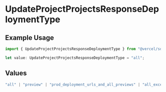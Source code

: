 # UpdateProjectProjectsResponseDeploymentType

## Example Usage

```typescript
import { UpdateProjectProjectsResponseDeploymentType } from "@vercel/sdk/models/updateprojectop.js";

let value: UpdateProjectProjectsResponseDeploymentType = "all";
```

## Values

```typescript
"all" | "preview" | "prod_deployment_urls_and_all_previews" | "all_except_custom_domains"
```